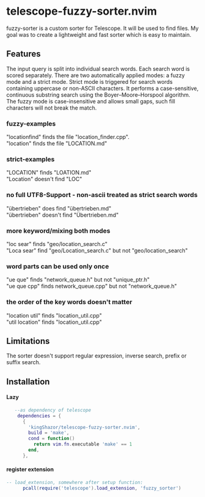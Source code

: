 # telescope-fuzzy-sorter.nvim

fuzzy-sorter is a custom sorter for Telescope. It will be used to find files. My goal was to create a lightweight and fast sorter which is easy to maintain.

## Features

The input query is split into individual search words. Each search word is scored separately. There are two automatically applied modes: a fuzzy mode and a strict mode. 
Strict mode is triggered for search words containing uppercase or non-ASCII characters.
It performs a case-sensitive, continuous substring search using the Boyer–Moore–Horspool algorithm.
The fuzzy mode is case-insensitive and allows small gaps, such fill characters will not break the match.

### fuzzy-examples

"locationfind" finds the file "location_finder.cpp".  
"location" finds the file "LOCATION.md"  

### strict-examples

"LOCATION" finds "LOATION.md"  
"Location" doesn't find "LOC"  

### no full UTF8-Support - non-ascii treated as strict search words

"übertrieben" does find "übertrieben.md"  
"übertrieben" doesn't find "Übertrieben.md"  

### more keyword/mixing both modes

"loc sear" finds "geo/location_search.c"  
"Loca sear" find "geo/Location_search.c" but not "geo/location_search"  

### word parts can be used only once

"ue que" finds "network_queue.h" but not "unique_ptr.h"  
"ue que cpp" finds network_queue.cpp" but not "network_queue.h"  

### the order of the key words doesn't matter

"location util" finds "location_util.cpp"  
"util location" finds "location_util.cpp"  

## Limitations
The sorter doesn't support regular expression, inverse search, prefix or suffix search.  

## Installation

#### Lazy

```lua
   --as dependency of telescope
    dependencies = {
      {
        'kingShazor/telescope-fuzzy-sorter.nvim',
        build = 'make',
        cond = function()
          return vim.fn.executable 'make' == 1
        end,
      },
```
#### register extension
```lua
-- load_extension, somewhere after setup function:
      pcall(require('telescope').load_extension, 'fuzzy_sorter')
```


